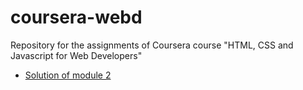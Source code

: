 # coursera-webd
Repository for the assignments of Coursera course "HTML, CSS and Javascript for Web Developers"

* [Solution of module 2](module2/index.html)
